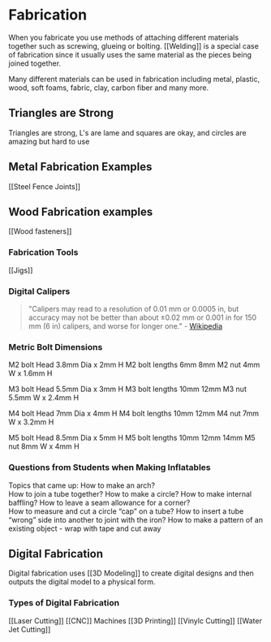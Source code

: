 # Fabrication 
When you fabricate you use methods of attaching different materials together such as screwing, glueing or bolting. [[Welding]] is a special case of fabrication since it usually uses the same material as the pieces being joined together.

Many different materials can be used in fabrication including metal, plastic, wood, soft foams, fabric, clay, carbon fiber and many more.

## Triangles are Strong 
Triangles are strong, L's are lame and squares are okay, and circles are amazing but hard to use

## Metal Fabrication Examples
[[Steel Fence Joints]]

## Wood Fabrication examples
[[Wood fasteners]]
### Fabrication Tools
[[Jigs]]

### Digital Calipers
> "Calipers may read to a resolution of 0.01 mm or 0.0005 in, but accuracy may not be better than about ±0.02 mm or 0.001 in for 150 mm (6 in) calipers, and worse for longer one." 
\- [Wikipedia](https://en.m.wikipedia.org/wiki/Calipers#Comparison) 

### Metric Bolt Dimensions
M2 bolt 
Head 3.8mm Dia x 2mm H
M2 bolt lengths
6mm 8mm 
M2 nut 
4mm W x 1.6mm H

M3 bolt Head
5.5mm Dia x 3mm H
M3 bolt lengths
10mm 12mm
M3 nut 
5.5mm W x 2.4mm H

M4 bolt Head
7mm Dia x 4mm H
M4 bolt lengths
10mm 12mm
M4 nut 
7mm W x 3.2mm H

M5 bolt Head
8.5mm Dia x 5mm H
M5 bolt lengths
10mm 12mm 14mm
M5 nut 
8mm W x 4mm H

### Questions from Students when Making Inflatables
Topics that came up: 
How to make an arch?  
How to join a tube together? 
How to make a circle? 
How to make internal baffling? 
How to leave a seam allowance for a corner?  
How to measure and cut a circle “cap” on a tube?
How to insert a tube “wrong” side into another to joint with the iron?
How to make a pattern of an existing object - wrap with tape and cut away

## Digital Fabrication
Digital fabrication uses [[3D Modeling]] to create digital designs and then outputs the digital model to a physical form. 
### Types of Digital Fabrication
[[Laser Cutting]]
[[CNC]] Machines
[[3D Printing]]
[[Vinylc Cutting]]
[[Water Jet Cutting]]